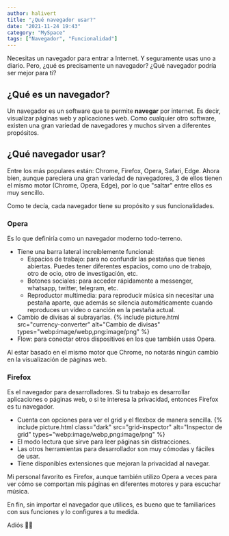 ```yaml
---
author: halivert
title: "¿Qué navegador usar?"
date: "2021-11-24 19:43"
category: "MySpace"
tags: ["Navegador", "Funcionalidad"]
---
```


Necesitas un navegador para entrar a Internet. Y seguramente usas uno a diario.
Pero, ¿qué es precisamente un navegador? ¿Qué navegador podría ser mejor para
ti?

## ¿Qué es un navegador?

Un navegador es un software que te permite **navegar** por internet. Es decir,
visualizar páginas web y aplicaciones web. Como cualquier otro software, existen
una gran variedad de navegadores y muchos sirven a diferentes propósitos.

## ¿Qué navegador usar?

Entre los más populares están: Chrome, Firefox, Opera, Safari, Edge. Ahora bien,
aunque pareciera una gran variedad de navegadores, 3 de ellos tienen el mismo
motor (Chrome, Opera, Edge), por lo que "saltar" entre ellos es muy sencillo.

Como te decía, cada navegador tiene su propósito y sus funcionalidades.

### Opera

Es lo que definiría como un navegador moderno todo-terreno.

- Tiene una barra lateral increíblemente funcional:
  - Espacios de trabajo: para no confundir las pestañas que tienes abiertas.
    Puedes tener diferentes espacios, como uno de trabajo, otro de ocio, otro
    de investigación, etc.
  - Botones sociales: para acceder rápidamente a messenger, whatsapp, twitter,
    telegram, etc.
  - Reproductor multimedia: para reproducir música sin necesitar una pestaña
    aparte, que además se silencia automáticamente cuando reproduces un vídeo o
    canción en la pestaña actual.
- Cambio de divisas al subrayarlas.
  {%
    include picture.html
      src="currency-converter"
      alt="Cambio de divisas"
      types="webp:image/webp,png:image/png"
  %}
- Flow: para conectar otros dispositivos en los que también usas Opera.

Al estar basado en el mismo motor que Chrome, no notarás ningún cambio en la
visualización de páginas web.

### Firefox

Es el navegador para desarrolladores. Si tu trabajo es desarrollar aplicaciones
o páginas web, o si te interesa la privacidad, entonces Firefox es tu navegador.

- Cuenta con opciones para ver el grid y el flexbox de manera sencilla.
  {%
    include picture.html
      class="dark"
      src="grid-inspector"
      alt="Inspector de grid"
      types="webp:image/webp,png:image/png"
  %}
- El modo lectura que sirve para leer páginas sin distracciones.
- Las otros herramientas para desarrollador son muy cómodas y fáciles de usar.
- Tiene disponibles extensiones que mejoran la privacidad al navegar.

Mi personal favorito es Firefox, aunque también utilizo Opera a veces para ver
cómo se comportan mis páginas en diferentes motores y para escuchar música.

En fin, sin importar el navegador que utilices, es bueno que te familiarices con
sus funciones y lo configures a tu medida.

Adiós 👋🏽

